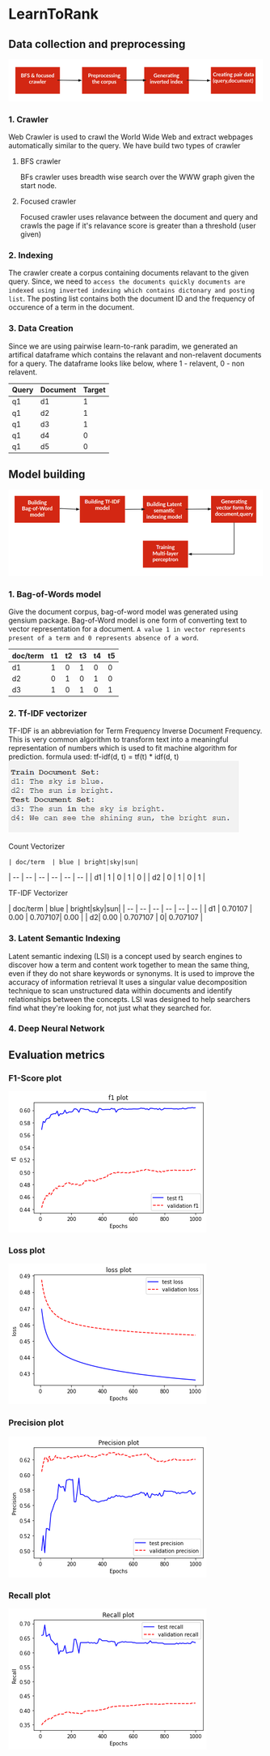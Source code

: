 # LearnToRank
## Data collection and preprocessing
![alt text](https://github.com/Midhilesh29/LearnToRank/blob/main/img/dataprep.png)
### 1. Crawler
   Web Crawler is used to crawl the World Wide Web and extract webpages automatically similar to the query. We have build two types of crawler
1. BFS crawler

    BFs crawler uses breadth wise search over the WWW graph given the start node.
  
2. Focused crawler

    Focused crawler uses relavance between the document and query and crawls the page if it's relavance score is greater than a threshold (user given)
### 2. Indexing
   The crawler create a corpus containing documents relavant to the given query. Since, we need to ```access the documents quickly documents are indexed using
   inverted indexing which contains dictonary and posting list```. The posting list contains both the document ID and the frequency of occurence of a term in the
   document.
### 3. Data Creation
   Since we are using pairwise learn-to-rank paradim, we generated an artifical dataframe which contains the relavant and non-relavent documents for a query. The dataframe looks like below, where 1 - relavent, 0 - non relavent.
   
| Query  | Document | Target|
| -----| ---------|---------|
| q1  | d1  | 1|
| q1| d2| 1 |
|q1|d3|1|
|q1|d4|0|
|q1|d5|0|

## Model building
![alt text](https://github.com/Midhilesh29/LearnToRank/blob/main/img/engine.png)
### 1. Bag-of-Words model
   Give the document corpus, bag-of-word model was generated using gensium package. Bag-of-Word model is one form of converting text to vector representation for a document. ```A value 1 in vector represents present of a term and 0 represents absence of a word```.
   
   | doc/term  | t1 | t2|t3|t4|t5|
| -- | -- | -- | -- | -- | -- |
| d1  | 1  | 0 | 1 | 0 | 0 |
| d2| 0 | 1 | 0| 1| 0 |
|d3| 1  | 0 | 1 | 0 | 1 |

### 2. Tf-IDF vectorizer
   TF-IDF is an abbreviation for Term Frequency Inverse Document Frequency. 
   This is very common algorithm to transform text into a meaningful representation of numbers which is used to fit machine algorithm for prediction.
   formula used: tf-idf(d, t) = tf(t) * idf(d, t)
   ![alt text](https://github.com/Midhilesh29/LearnToRank/blob/main/img/Data.png)

   Count Vectorizer

    | doc/term  | blue | bright|sky|sun|
| -- | -- | -- | -- | -- | -- |
| d1 | 1  | 0  | 1  | 0  |
| d2 | 0  | 1  | 0  |  1 |

   TF-IDF Vectorizer
   
   | doc/term  | blue | bright|sky|sun|
| -- | -- | -- | -- | -- | -- |
| d1  | 0.70107 | 0.00 | 0.707107| 0.00 |
| d2| 0.00 | 0.707107 | 0| 0.707107 |

### 3. Latent Semantic Indexing

   Latent semantic indexing (LSI) is a concept used by search engines to discover how a term and content work together to mean the same thing, even if they do not share keywords or synonyms. 
   It is used to improve the accuracy of information retrieval
   It uses a singular value decomposition technique to scan unstructured data within documents and identify relationships between the concepts.
   LSI was designed to help searchers find what they're looking for, not just what they searched for.

### 4. Deep Neural Network
## Evaluation metrics
### F1-Score plot
![alt text](https://github.com/Midhilesh29/LearnToRank/blob/main/img/f1_plot.png)
### Loss plot
![alt text](https://github.com/Midhilesh29/LearnToRank/blob/main/img/loss_plot.png)
### Precision plot
![alt text](https://github.com/Midhilesh29/LearnToRank/blob/main/img/precision_plot.png)
### Recall plot
![alt text](https://github.com/Midhilesh29/LearnToRank/blob/main/img/recall_plot.png)
